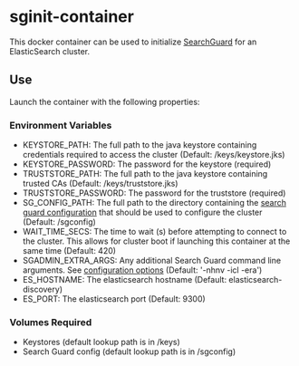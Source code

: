 # sginit-container

This docker container can be used to initialize [SearchGuard](https://github.com/floragunncom/search-guard) for an ElasticSearch cluster.

## Use
Launch the container with the following properties:
### Environment Variables
* KEYSTORE_PATH: The full path to the java keystore containing credentials required to access the cluster (Default: /keys/keystore.jks)
* KEYSTORE_PASSWORD: The password for the keystore (required)
* TRUSTSTORE_PATH: The full path to the java keystore containing trusted CAs (Default: /keys/truststore.jks)
* TRUSTSTORE_PASSWORD: The password for the truststore (required)
* SG_CONFIG_PATH: The full path to the directory containing the [search guard configuration](http://floragunncom.github.io/search-guard-docs/configuration.html) that should be used to configure the cluster (Default: /sgconfig)
* WAIT_TIME_SECS: The time to wait (s) before attempting to connect to the cluster. This allows for cluster boot if launching this container at the same time (Default: 420)
* SGADMIN_EXTRA_ARGS: Any additional Search Guard command line arguments. See [configuration options](http://floragunncom.github.io/search-guard-docs/sgadmin.html) (Default: '-nhnv -icl -era')
* ES_HOSTNAME: The elasticsearch hostname (Default: elasticsearch-discovery)
* ES_PORT: The elasticsearch port (Default: 9300)
### Volumes Required
* Keystores (default lookup path is in /keys)
* Search Guard config (default lookup path is in /sgconfig)
